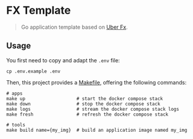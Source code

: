 # FX Template

> Go application template based on [Uber Fx](https://uber-go.github.io/fx).

## Usage

You first need to copy and adapt the `.env` file:
```shell
cp .env.example .env
```

Then, this project provides a [Makefile](Makefile), offering the following commands:

```shell
# apps
make up                   # start the docker compose stack
make down                 # stop the docker compose stack
make logs                 # stream the docker compose stack logs
make fresh                # refresh the docker compose stack

# tools
make build name={my_img}  # build an application image named my_img
```
